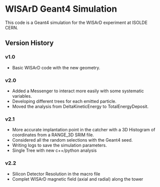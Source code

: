 # WISArD Geant4 Simulation

This code is a Geant4 simulation for the WISArD experiment at ISOLDE CERN.

## Version History

### v1.0

- Basic WISArD code with the new geometry.

### v2.0

- Added a Messenger to interact more easily with some systematic variables.
- Developing different trees for each emitted particle.
- Moved the analysis from DeltaKineticEnergy to TotalEnergyDeposit.

### v2.1

- More accurate implantation point in the catcher with a 3D Histogram of coordinates from a RANGE_3D SRIM file.
- Considered all the random selections with the Geant4 seed.
- Writing logs to save the simulation parameters.
- Single Tree with new c++/python analysis

### v2.2

- Silicon Detector Resolution in the macro file
- Complet WISArD magnetic field (axial and radial) along the tower